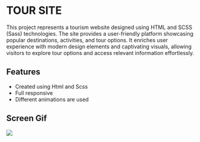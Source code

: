 <h1>TOUR SITE</h1>

<p>This project represents a tourism website designed using HTML and SCSS (Sass) technologies. The site provides a user-friendly platform showcasing popular destinations, activities, and tour options. It enriches user experience with modern design elements and captivating visuals, allowing visitors to explore tour options and access relevant information effortlessly.</p>

<h2>Features</h2>

<ul>
        <li>Created using Html and Scss</li>
        <li>Full responsive</li>
        <li>Different animations are used</li>
</ul>

<h2>Screen Gif</h2>

![](gif.gif)
